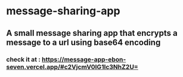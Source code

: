 # message-sharing-app 

## A small message sharing app that encrypts a message to a url using base64 encoding 

### check it at : https://message-app-ebon-seven.vercel.app/#c2VjcmV0IG1lc3NhZ2U=
